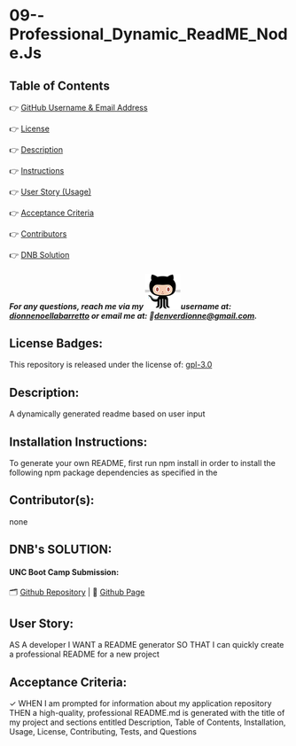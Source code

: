 # 09--Professional_Dynamic_ReadME_Node.Js

## Table of Contents
👉 [GitHub Username & Email Address](https://github.com/dionnenoellabarretto/09--Professional_ReadME_Node.Js#for-any-questions-reach-me-via-my-username-at-dionnenoellabarretto-or-email-me-at-denverdionnegmailcom)

👉 [License](https://github.com/dionnenoellabarretto/09--Professional_ReadME_Node.Js#license-badges)

👉 [Description](https://github.com/dionnenoellabarretto/09--Professional_ReadME_Node.Js#description)

👉 [Instructions](https://github.com/dionnenoellabarretto/09--Professional_ReadME_Node.Js#installation-instructions)

👉 [User Story (Usage)](https://github.com/dionnenoellabarretto/09--Professional_ReadME_Node.Js#user-story-usage)

👉 [Acceptance Criteria](https://github.com/dionnenoellabarretto/09--Professional_ReadME_Node.Js#acceptance-criteria)

👉 [Contributors](https://github.com/dionnenoellabarretto/09--Professional_ReadME_Node.Js#contributors)

👉 [DNB Solution](https://github.com/dionnenoellabarretto/09--Professional_ReadME_Node.Js#dnbs-solution)


 ##### For any questions, reach me via my ![Github Logo](./assets/images/octocat.png?raw=true "Github Logo")username at: [dionnenoellabarretto](https://github.com/dionnenoellabarretto) or email me at: 📧denverdionne@gmail.com.

## License Badges:
 This repository is released under the license of: [gpl-3.0](https://opensource.org/licenses/gpl-3.0)

## Description: 
A dynamically generated readme based on user input

## Installation Instructions: 
To generate your own README, first run npm install in order to install the following npm package dependencies as specified in the 

## Contributor(s): 
none

## DNB's SOLUTION:
#### UNC Boot Camp Submission: 
🗂️ [Github Repository](https://github.com/dionnenoellabarretto/09--Professional_ReadME_Node.Js) | 📄 [Github Page](https://dionnenoellabarretto.github.io/09--Professional_ReadME_Node.Js)

## User Story:
 AS A developer I WANT a README generator SO THAT I can quickly create a professional README for a new project

## Acceptance Criteria:
 ✓ WHEN I am prompted for information about my application repository THEN a high-quality, professional README.md is generated with the title of my project and sections entitled Description, Table of Contents, Installation, Usage, License, Contributing, Tests, and Questions

